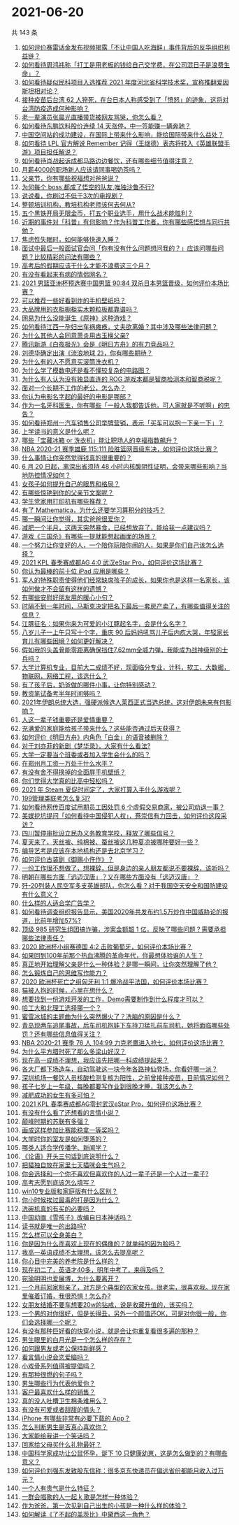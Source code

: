 # 2021-06-20

共 143 条

<!-- BEGIN -->
<!-- 最后更新时间 Sun Jun 20 2021 21:15:51 GMT+0800 (China Standard Time) -->

1. [如何评价赛雷话金发布视频揭露「不让中国人吃海鲜」事件背后的反华组织利益链？](https://www.zhihu.com/question/465827983)
2. [如何看待周鸿祎称「打工是用老板的钱给自己交学费，在公司混日子是浪费生命」？](https://www.zhihu.com/question/465936066)
3. [如何看待疑似民科项目入选推荐 2021
   年度河北省科学技术奖，宣称推翻爱因斯坦相对论？](https://www.zhihu.com/question/465966475)
4. [接种疫苗后台湾 62
   人猝死，在台日本人称感受到了「愤怒」的迹象，这将对台湾防疫造成何种影响？](https://www.zhihu.com/question/466110239)
5. [老一辈演员张晨光直播带货被网友骂哭，你怎么看？](https://www.zhihu.com/question/465922667)
6. [如何看待东鹏饮料股价连续 14 天涨停，中一签能赚一辆奔驰？](https://www.zhihu.com/question/465492977)
7. [中国空间站的成功建设，在国际上带来什么影响，能给国际带来什么益处？](https://www.zhihu.com/question/465703732)
8. [如何看待 LPL 官方解说 Remember
   记得（王继德）表态将转入《英雄联盟手游》项目担任解说？](https://www.zhihu.com/question/465610838)
9. [如何看待肖战起诉成都马路边边餐饮，还有哪些细节值得注意？](https://www.zhihu.com/question/465777508)
10. [月薪4000的职场新人应该请同事喝奶茶吗？](https://www.zhihu.com/question/466090577)
11. [父亲节，你有哪些祝福想对爸爸说？](https://www.zhihu.com/question/464551221)
12. [为何每个 boss 都成了悟空的队友,唯独沙鲁不行?](https://www.zhihu.com/question/464605306)
13. [说说看，你刷过不低于3次的电视剧？](https://www.zhihu.com/question/457564696)
14. [整顿培训机构，教培机构老师该何去何从?](https://www.zhihu.com/question/463008808)
15. [五个黑铁开局无限金币，打五个职业选手，用什么战术能胜利？](https://www.zhihu.com/question/460139174)
16. [近期的事件对「科普」有何影响？作为科普工作者，你有哪些感悟想与同行共勉？](https://www.zhihu.com/question/466136091)
17. [焦虑性失眠时，如何能够快速入睡？](https://www.zhihu.com/question/380959121)
18. [面试中最后一般面试官会问「你有没有什么问题想问我的？」应该问哪些问题？比较精彩的问法有哪些？](https://www.zhihu.com/question/21559274)
19. [高考后的假期应该干什么才能不浪费这三个月？](https://www.zhihu.com/question/464123456)
20. [有没有看起来有病的情侣网名？](https://www.zhihu.com/question/460193137)
21. [2021 男篮亚洲杯预选赛中国男篮 90:84
    双杀日本男篮晋级，如何评价本场比赛？](https://www.zhihu.com/question/465993602)
22. [可以推荐一些好看到炸的手机壁纸吗？](https://www.zhihu.com/question/382946508)
23. [大品牌用的衣柜橱柜实木颗粒板都靠谱吗？](https://www.zhihu.com/question/271313928)
24. [网易为什么没能诞生《原神》这种游戏？](https://www.zhihu.com/question/462790812)
25. [如何看待江西一孕妇出车祸瘫痪，丈夫欲离婚？其中涉及哪些法律问题？](https://www.zhihu.com/question/465900205)
26. [为什么其他人会同意萧炎用古玉换父亲?](https://www.zhihu.com/question/461293306)
27. [腾讯新游《白夜极光》会是《明日方舟》的有力竞品吗？](https://www.zhihu.com/question/465575252)
28. [刘德华确定出演《流浪地球 2》，你有哪些期待？](https://www.zhihu.com/question/465932631)
29. [为什么有的人不愿意买滚筒洗衣机？](https://www.zhihu.com/question/393287010)
30. [为什么学了模数电还是看不懂较复杂的电路图？](https://www.zhihu.com/question/432824969)
31. [为什么有人认为没有独显直连的 ROG
    游戏本都是智商检测本和智商税呢？](https://www.zhihu.com/question/465832825)
32. [面对一个长期不工作的老公，怎么办？](https://www.zhihu.com/question/403831716)
33. [你认为电影名字起的最好的电影是哪部？](https://www.zhihu.com/question/464066501)
34. [作为一名牙科医生，你有哪些「一般人我都告诉他，可人家就是不听啊」的忠告？](https://www.zhihu.com/question/56477060)
35. [如何看待郑州一汽车销售公司举牌营销，表示「买车可以抱一下亲一下」？](https://www.zhihu.com/question/465898157)
36. [上学读书的意义是什么呢？](https://www.zhihu.com/question/463575351)
37. [哪些「宝藏冰箱 or 洗衣机」能让职场人的幸福指数飙升？](https://www.zhihu.com/question/460520767)
38. [NBA 2020-21 赛季雄鹿 115:111
    险胜篮网晋级东决，如何评价这场比赛？](https://www.zhihu.com/question/466072954)
39. [什么事情让你突然觉得钱真的很重要的？](https://www.zhihu.com/question/462698824)
40. [6 月 20 日起，离深出省须持 48
    小时内核酸阴性证明，会带来哪些影响？当地防控情况如何？](https://www.zhihu.com/question/466006647)
41. [女孩子如何提升自己的眼界和格局？](https://www.zhihu.com/question/443769667)
42. [有哪些惊艳到你的父亲节文案呢？](https://www.zhihu.com/question/464228381)
43. [学生党家用打印机有哪些推荐？](https://www.zhihu.com/question/265997721)
44. [有了 Mathematica，为什么还要学习算积分的技巧？](https://www.zhihu.com/question/465906679)
45. [哪一瞬间让你觉得，其实爸爸很爱你？](https://www.zhihu.com/question/465743920)
46. [减肥一个半月，这两天突然暴食，已经想放弃了，能给我一点建议吗？](https://www.zhihu.com/question/460226695)
47. [游戏《三国杀》有哪些一提就能想起画面的场景？](https://www.zhihu.com/question/464961456)
48. [一个努力让你变好的人，一个陪你玩陪你闹的人，如果是你们自己该怎么选择？](https://www.zhihu.com/question/464726557)
49. [2021 KPL 春季赛成都AG 4:0 武汉eStar
    Pro，如何评价这场比赛？](https://www.zhihu.com/question/466024468)
50. [你认为最棒的前十位 iPad 应用是哪些？](https://www.zhihu.com/question/34453138)
51. [军人的特殊职责使得他们经常缺席孩子的成长，如果你也是这样一名家长，该如何做才不会留有这样的遗憾？](https://www.zhihu.com/question/462405175)
52. [有哪些安慰好朋友用的暖心小句？](https://www.zhihu.com/question/423693212)
53. [时隔不到一年时间，马斯克决定把名下最后一套房产卖了，有哪些值得关注的信息？](https://www.zhihu.com/question/465124442)
54. [江豚征名：如果你来为可爱的小江豚起名字，会是什么名字？](https://www.zhihu.com/question/465558759)
55. [八岁儿子一上午只写十个字，重庆 90
    后妈妈吼骂儿子后内疚大哭，年轻家长育儿有哪些困境？如何更好解决？](https://www.zhihu.com/question/465723069)
56. [假如我的头盖骨能零距离确保挡住7.62mm全威力弹，我能成为战神级别的士兵吗？](https://www.zhihu.com/question/444459120)
57. [大学计算机专业，目前大二成绩不好，现面临分专业，计科，软工，大数据，物联网，网络工程，该选什么？](https://www.zhihu.com/question/461632323)
58. [有了孩子后，奶爸做的哪件小事，让你特别感动？](https://www.zhihu.com/question/464550144)
59. [教资笔试备考半年时间够吗？](https://www.zhihu.com/question/460126171)
60. [2021年伊朗总统大选，强硬派候选人莱西正式当选总统，这对伊朗未来有何影响？](https://www.zhihu.com/question/465948308)
61. [人这一辈子钱重要还是爱情重要？](https://www.zhihu.com/question/465525426)
62. [充满爱的家庭能给孩子带来什么？这些能否通过后天获得？](https://www.zhihu.com/question/465547566)
63. [如何评价《明日方舟》内角色「白金」的语音被删除？](https://www.zhihu.com/question/465970918)
64. [对于刘亦菲的新剧《梦华录》，大家有什么看法?](https://www.zhihu.com/question/463716425)
65. [大学一定要当个班委或者加入学生会什么的吗？](https://www.zhihu.com/question/461953477)
66. [在郑州月工资一万处于什么水平？](https://www.zhihu.com/question/321818772)
67. [有没有舍不得换掉的全面屏手机壁纸？](https://www.zhihu.com/question/420662927)
68. [你们觉得大学真的比高中轻松吗？](https://www.zhihu.com/question/460551661)
69. [2021 年 Steam 夏促时间定了，大家打算入手什么游戏呢？](https://www.zhihu.com/question/456973633)
70. [199管理类联考怎么复习?](https://www.zhihu.com/question/396397053)
71. [如何看待网传百度试用期员工因处罚 6
    个虚假交易商家，被公司劝退一事？](https://www.zhihu.com/question/465745130)
72. [美媒挖坑提问「如何看待中国侵犯人权」，蔡崇信有力回击，如何评价这段采访？](https://www.zhihu.com/question/465932695)
73. [四川暂停审批设立民办义务教育学校，释放了哪些信号？](https://www.zhihu.com/question/465529577)
74. [夏天来了，天丝被、纯棉被、蚕丝被这几种夏凉被哪种要好一些？](https://www.zhihu.com/question/29937440)
75. [编导艺考是应该在本地机构还是去北京学习？](https://www.zhihu.com/question/457918712)
76. [如何评价古装剧《御赐小仵作》？](https://www.zhihu.com/question/457117887)
77. [一份工作很不想做了，想裸辞，但是身边的亲人朋友都说不要裸辞，该听吗？](https://www.zhihu.com/question/460590926)
78. [明朝在哪些方面「远迈汉唐」？又在哪些方面没有「远迈汉唐」？](https://www.zhihu.com/question/333489900)
79. [歼-20列装人民空军多支英雄部队，你怎么看？对于我国空天安全和国防建设有什么意义？](https://www.zhihu.com/question/465781827)
80. [什么样的人适合学广告学？](https://www.zhihu.com/question/24114457)
81. [如何看待调查组织报告显示，美国2020年共发布约1.5万炒作中国威胁论的报道，比前年增加57%?](https://www.zhihu.com/question/465877952)
82. [顶级 985 研究生组团搞诈骗，涉案金额超 1
    亿，反映了哪些问题？需要承担哪些法律责任？](https://www.zhihu.com/question/465557339)
83. [2020 欧洲杯小组赛德国 4:2
    击败葡萄牙，如何评价本场比赛？](https://www.zhihu.com/question/466062228)
84. [如果回到100年前那个热血沸腾的革命年代，你最想体验谁的人生？](https://www.zhihu.com/question/460118166)
85. [真正地开始理解父亲是什么一种体验？是哪一瞬间，让你突然理解了他？](https://www.zhihu.com/question/47606616)
86. [怎么锻炼自己的思维写作能力？](https://www.zhihu.com/question/454559985)
87. [2020 欧洲杯死亡之组匈牙利 1:1
    爆冷战平法国，如何评价本场比赛？](https://www.zhihu.com/question/465967890)
88. [猫被人抱的时候，心里在想什么？](https://www.zhihu.com/question/463390158)
89. [想要找到一份游戏开发的工作，Demo需要制作到什么程度才可以？](https://www.zhihu.com/question/458749690)
90. [哈工大和北理工选择哪一个？](https://www.zhihu.com/question/329076452)
91. [蜜雪冰城的主题曲为什么突然爆火了？洗脑的原因是什么？](https://www.zhihu.com/question/464996660)
92. [青岛现两车追尾事故，后车司机抱娃下车持刀猛扎前车司机，她将面临哪些处罚？还有哪些信息值得关注？](https://www.zhihu.com/question/465539331)
93. [NBA 2020-21 赛季 76 人 104:99
    力克老鹰进入抢七，如何评价这场比赛？](https://www.zhihu.com/question/465879543)
94. [为什么平方腊时死了那么多梁山好汉？](https://www.zhihu.com/question/459476694)
95. [现在高一成绩不理想，我应该先把哪一科成绩提起来？](https://www.zhihu.com/question/460555751)
96. [各大厂都下场造车，自动驾驶这一块今年各路神仙登场，你看好哪一派？](https://www.zhihu.com/question/449638288)
97. [深圳机场一餐饮人员核酸检测复核为阳性，之前曾接种疫苗，目前情况如何？](https://www.zhihu.com/question/465742318)
98. [孩子七岁上一年级，每晚都要写作业到很晚才睡，我该怎么办？](https://www.zhihu.com/question/453264257)
99. [减肥成功的女生有多可怕？](https://www.zhihu.com/question/286406704)
100. [2021 KPL 春季赛成都AG零封武汉eStar
     Pro，如何评价这场比赛？](https://www.zhihu.com/question/466022827)
101. [有没有什么看了还想看的言情小说？](https://www.zhihu.com/question/348095356)
102. [颠峰时期的苏联有多强？](https://www.zhihu.com/question/35905985)
103. [画成这样参加比赛能稳拿一等奖吗？](https://www.zhihu.com/question/460339045)
104. [大学时你的室友是如何堕落的？](https://www.zhihu.com/question/351402740)
105. [哪类人适合学传播学、新闻学？](https://www.zhihu.com/question/358819557)
106. [《论语》开头三句话到底说明什么？](https://www.zhihu.com/question/458542584)
107. [把猫独自放在家里七天猫咪会生气吗？](https://www.zhihu.com/question/297157565)
108. [你会选择和一个你不喜欢但喜欢你的人过一辈子还是一个人过一辈子?](https://www.zhihu.com/question/461105913)
109. [高考志愿到底该怎么填写？](https://www.zhihu.com/question/409122324)
110. [win10专业版和家庭版有什么区别？](https://www.zhihu.com/question/51633999)
111. [你小时候挨过最毒的打是因为什么？](https://www.zhihu.com/question/387847644)
112. [洗碗机真的有买的必要吗？](https://www.zhihu.com/question/460686191)
113. [中国动画《雪孩子》改编自日本神话吗？](https://www.zhihu.com/question/465234646)
114. [读书就是唯一的出路吗?](https://www.zhihu.com/question/461143396)
115. [怎么样可以全身美白？](https://www.zhihu.com/question/24969320)
116. [你是因为什么而喜欢上现在的偶像的？就单纯的因为脸吗？](https://www.zhihu.com/question/457095758)
117. [我高一英语成绩不太理想，该怎么去提高呢？](https://www.zhihu.com/question/463008113)
118. [你心目中完美的养老院是什么样的？](https://www.zhihu.com/question/403290284)
119. [现在初二了，英语才40多，明年中考了，来得及吗？](https://www.zhihu.com/question/463442997)
120. [宛瑜明明也爱展博，为什么要离开？](https://www.zhihu.com/question/443423809)
121. [一个月前回家相亲了，对方是个典型的农家女孩，很老实，很喜欢我。现在家里催着订婚，我很恐惧！怎么办?](https://www.zhihu.com/question/465677410)
122. [女朋友结婚不要车想要20w的钻戒，说是收藏升值的，该买吗？](https://www.zhihu.com/question/460481721)
123. [一个男的对你很好，但是长得丑，另外一个颜值还OK，可是对你很一般，你们会选择哪一个呢？](https://www.zhihu.com/question/463039719)
124. [有没有那种巨好看的快穿小说，就是会让你重复看很多遍的那种？](https://www.zhihu.com/question/384160568)
125. [男生眼里的白月光是一个怎么样的存在？](https://www.zhihu.com/question/277228908)
126. [如何跟男友或老公保持新鲜感？](https://www.zhihu.com/question/323121337)
127. [看言情小说会恋爱脑吗？](https://www.zhihu.com/question/459727415)
128. [小戏骨系列值得被提倡吗？](https://www.zhihu.com/question/354286546)
129. [有那种很燃的句子吗？](https://www.zhihu.com/question/457916101)
130. [男生哪些行为代表他爱你？](https://www.zhihu.com/question/460665781)
131. [客户最喜欢什么样的销售？](https://www.zhihu.com/question/379701960)
132. [真的没人吐槽卫生棉条难用么？](https://www.zhihu.com/question/300142490)
133. [有没有可爱或者甜甜的情头？](https://www.zhihu.com/question/391413854)
134. [iPhone 有哪些非常有必要下载的 App？](https://www.zhihu.com/question/28306141)
135. [怎么判断男生是否真心喜欢你？](https://www.zhihu.com/question/431695365)
136. [大家能给我讲一个笑话吗？](https://www.zhihu.com/question/464776360)
137. [回家给父母买什么礼物最好？](https://www.zhihu.com/question/19553791)
138. [中国科学家成功让公鼠怀孕，诞下 10
     只健康幼崽，这是怎么做到的？有哪些意义？](https://www.zhihu.com/question/465862552)
139. [如何评价刘强东发致股东信称：很多京东快递员在偏远省份都能月收入过万元？](https://www.zhihu.com/question/465738678)
140. [一个人有贵气是什么特征？](https://www.zhihu.com/question/61071183)
141. [一群会唱歌的人一起 k 歌是怎样一种体验？](https://www.zhihu.com/question/34563032)
142. [作为爸爸，第一次见到自己出生的小孩是一种什么样的体验？](https://www.zhihu.com/question/352453251)
143. [如何解读《了不起的盖茨比》中黛西这一角色？](https://www.zhihu.com/question/464349748)

<!-- END -->
